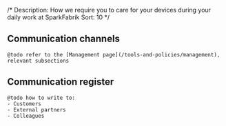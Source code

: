/*
Description: How we require you to care for your devices during your daily work at SparkFabrik
Sort: 10
*/

## Communication channels

    @todo refer to the [Management page](/tools-and-policies/management), relevant subsections

## Communication register

    @todo how to write to:
    - Customers
    - External partners
    - Colleagues


